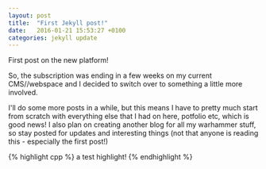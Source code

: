 ```yaml
---
layout: post
title:  "First Jekyll post!"
date:   2016-01-21 15:53:27 +0100
categories: jekyll update
---
```

First post on the new platform!

So, the subscription was ending in a few weeks on my current CMS//webspace and I decided to switch over to something a little more involved.

I'll do some more posts in a while, but this means I have to pretty much start from scratch with everything else that I had on here, potfolio etc, which is good news! I also plan on creating another blog for all my warhammer stuff, so stay posted for updates and interesting things (not that anyone is reading this - especially the first post!)

{% highlight cpp %}
a test highlight!
{% endhighlight %}
